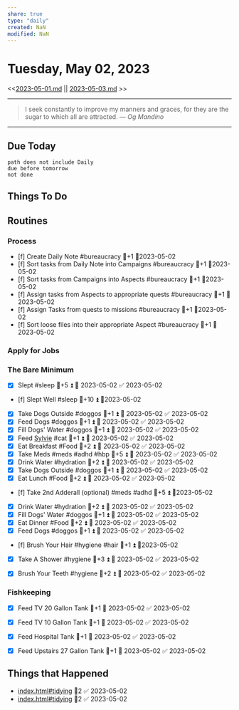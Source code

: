```yaml
---
share: true
type: "daily"
created: NaN 
modified: NaN
---
```

# Tuesday, May 02, 2023
<<[2023-05-01.md](./2023-05-01.md) || [2023-05-03.md](./2023-05-03.md) >>

---

> I seek constantly to improve my manners and graces, for they are the sugar to which all are attracted.
> — <cite>Og Mandino</cite>

---
## Due Today
```tasks
path does not include Daily
due before tomorrow
not done
```

## Things To Do



## Routines
### Process
- [f] Create Daily Note #bureaucracy 🥄+1   📆2023-05-02
- [f] Sort tasks from Daily Note into Campaigns #bureaucracy 🥄+1   📆2023-05-02
- [f] Sort tasks from Campaigns into Aspects  #bureaucracy 🥄+1   📆2023-05-02
- [f] Assign tasks from Aspects to appropriate quests  #bureaucracy 🥄+1   📆2023-05-02
- [f] Assign Tasks from quests to missions  #bureaucracy 🥄+1   📆2023-05-02
- [f] Sort loose files into their appropriate Aspect  #bureaucracy 🥄+1   📆2023-05-02


### Apply for Jobs


### The Bare Minimum
- [x] Slept #sleep 🥄+5 ⏫ 📅 2023-05-02 ✅ 2023-05-02
- [f] Slept Well #sleep 🥄+10 ⏫  📆2023-05-02
- [x] Take Dogs Outside  #doggos  🥄+1 ⏫ 📅 2023-05-02 ✅ 2023-05-02
- [x] Feed Dogs #doggos  🥄+1 ⏫ 📅 2023-05-02 ✅ 2023-05-02
- [x] Fill Dogs' Water #doggos  🥄+1 ⏫ 📅 2023-05-02 ✅ 2023-05-02
- [x] Feed [Sylvie](./Sylvie.md) #cat 🥄+1 ⏫ 📅 2023-05-02 ✅ 2023-05-02
- [x] Eat Breakfast #Food  🥄+2 ⏫ 📅 2023-05-02 ✅ 2023-05-02
- [x] Take Meds  #meds #adhd #hbp 🥄+5 ⏫ 📅 2023-05-02 ✅ 2023-05-02
- [x] Drink Water #hydration 🥄+2 ⏫ 📅 2023-05-02 ✅ 2023-05-02
- [x] Take Dogs Outside  #doggos 🥄+1 ⏫ 📅 2023-05-02 ✅ 2023-05-02
- [x] Eat Lunch #Food  🥄+2 ⏫ 📅 2023-05-02 ✅ 2023-05-02
- [f] Take 2nd Adderall (optional) #meds #adhd  🥄+5 ⏫ 📆2023-05-02
- [x] Drink Water #hydration   🥄+2 ⏫ 📅 2023-05-02 ✅ 2023-05-02
- [x] Fill Dogs' Water #doggos  🥄+1 ⏫ 📅 2023-05-02 ✅ 2023-05-02
- [x] Eat Dinner #Food  🥄+2 ⏫ 📅 2023-05-02 ✅ 2023-05-02
- [x] Feed Dogs #doggos  🥄+1 ⏫ 📅 2023-05-02 ✅ 2023-05-02
- [f] Brush Your Hair #hygiene #hair 🥄+1 ⏫ 📆2023-05-02
- [x] Take A Shower #hygiene  🥄+3 ⏫ 📅 2023-05-02 ✅ 2023-05-02
- [x] Brush Your Teeth #hygiene 🥄+2 ⏫ 📅 2023-05-02 ✅ 2023-05-02


### Fishkeeping
- [x] Feed TV 20 Gallon Tank 🥄+1 📅 2023-05-02 ✅ 2023-05-02
- [x] Feed TV 10 Gallon Tank 🥄+1 📅 2023-05-02 ✅ 2023-05-02
- [x] Feed Hospital Tank 🥄+1 📅 2023-05-02 ✅ 2023-05-02
- [x] Feed Upstairs 27 Gallon Tank 🥄+1 📅 2023-05-02 ✅ 2023-05-02




## Things that Happened
- [index.html#tidying](app://obsidian.md/index.html.md#tidying) 🥄2 ✅ 2023-05-02
- [index.html#tidying](app://obsidian.md/index.html.md#tidying) 🥄2 ✅ 2023-05-02